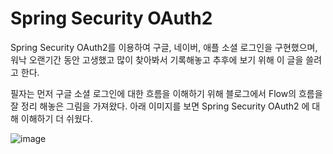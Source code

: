 # Spring Security OAuth2

  Spring Security OAuth2를 이용하여 구글, 네이버, 애플 소셜 로그인을 구현했으며, 워낙 오랜기간 동안 고생했고 많이 찾아봐서 기록해놓고 추후에 보기 위해 이 글을 쓸려고 한다.
  
  
  필자는 먼저 구글 소셜 로그인에 대한 흐름을 이해하기 위해 블로그에서 Flow의 흐름을 잘 정리 해놓은 그림을 가져왔다. 아래 이미지를 보면 Spring Security OAuth2 에 대해 이해하기 더 쉬웠다.
  
  ![image](https://blog.kakaocdn.net/dn/bhP40i/btqIKqwlE9g/5RLgQYGe2zM79ex2Td7iRK/img.png)
